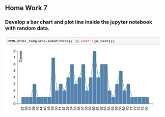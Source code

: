 
## Home Work 7
### Develop a bar chart and plot line inside the jupyter notebook with random data.

![alt text](https://github.com/rauan-assabayev/data_visualisation/blob/master/Bar_Line_Chart_Notebook/result.png)
